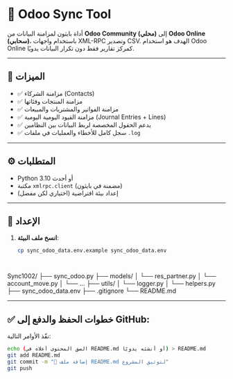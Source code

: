 # 🔁 Odoo Sync Tool

أداة بايثون لمزامنة البيانات من **Odoo Community (محلي)** إلى **Odoo Online (سحابي)**، باستخدام واجهات XML-RPC وتصدير CSV. الهدف هو استخدام Odoo Online كمركز تقارير فقط دون تكرار البيانات يدويًا.

---

## 🚀 الميزات

- ✅ مزامنة الشركاء (Contacts)
- ✅ مزامنة المنتجات وفئاتها
- ✅ مزامنة الفواتير والمشتريات والمبيعات
- ✅ مزامنة القيود اليومية اليومية (Journal Entries + Lines)
- ✅ يدعم الحقول المخصصة لربط البيانات بين النظامين
- ✅ سجل كامل للأخطاء والعمليات في ملفات `.log`

---

## ⚙️ المتطلبات

- Python 3.10 أو أحدث
- مكتبة `xmlrpc.client` (مضمنة في بايثون)
- إعداد بيئة افتراضية (اختياري لكن مفضل)

---

## 📂 الإعداد

1. **انسخ ملف البيئة**:

   ```bash
   cp sync_odoo_data.env.example sync_odoo_data.env




Sync1002/
├── sync_odoo.py
├── models/
│   └── res_partner.py
│   └── account_move.py
│   └── ...
├── utils/
│   └── logger.py
│   └── helpers.py
├── sync_odoo_data.env
├── .gitignore
└── README.md




---

## ✅ خطوات الحفظ والدفع إلى GitHub:

نفّذ الأوامر التالية:

```bash
echo (الصق المحتوى أعلاه في README.md أو أنشئه يدويًا) > README.md
git add README.md
git commit -m "📝 إضافة ملف README.md لتوثيق المشروع"
git push
